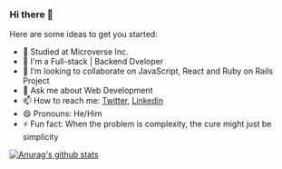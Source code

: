 ### Hi there 👋



Here are some ideas to get you started:

- 🔭 Studied at Microverse Inc.
- 🌱 I'm a Full-stack | Backend Dveloper
- 👯 I’m looking to collaborate on JavaScript, React and Ruby on Rails Project
- 💬 Ask me about Web Development
- 📫 How to reach me: [Twitter](https://twitter.com/ceejayski1), [Linkedin](https://www.linkedin.com/in/okoli-ceejay/)
- 😄 Pronouns: He/Him
- ⚡ Fun fact: When the problem is complexity, the cure might just be simplicity


[![Anurag's github stats](https://github-readme-stats.vercel.app/api?username=Ceejayski)](https://github.com/anuraghazra/github-readme-stats)
<!--
**Ceejayski/Ceejayski** is a ✨ _special_ ✨ repository because its `README.md` (this file) appears on your GitHub profile.
-->
